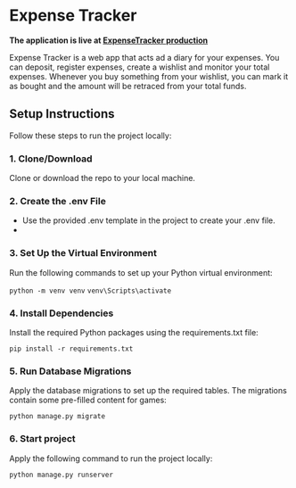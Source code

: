 
# Expense Tracker
**The application is live at [ExpenseTracker production](https://expensetracker-production-2afe.up.railway.app/)**

Expense Tracker is a web app that acts ad a diary for your expenses. You can deposit, register expenses, create a wishlist and monitor your total expenses. Whenever you buy something from your wishlist, you can mark it as bought and the amount will be retraced from your total funds.

## Setup Instructions
Follow these steps to run the project locally:

### 1. Clone/Download
Clone or download the repo to your local machine.

### 2. Create the .env File

- Use the provided .env template in the project to create your .env file.
- 
### 3. Set Up the Virtual Environment
Run the following commands to set up your Python virtual environment:

```python -m venv venv```
``` venv\Scripts\activate ```

### 4. Install Dependencies
Install the required Python packages using the requirements.txt file:

```pip install -r requirements.txt```

### 5. Run Database Migrations
Apply the database migrations to set up the required tables. The migrations contain some pre-filled content for games:

```python manage.py migrate```

### 6. Start project

Apply the following command to run the project locally:

```python manage.py runserver```
